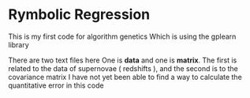 # Rymbolic Regression
This is my first code for algorithm genetics Which is using the gplearn library

There are two text files here
One is **data** and one is **matrix**. The first is related to the data of supernovae ( redshifts ), and the second is to the  covariance matrix
I have not yet been able to find a way to calculate the quantitative error in this code
